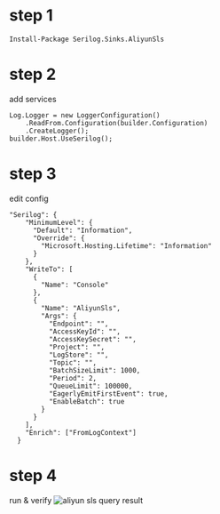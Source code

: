 # step 1
```
Install-Package Serilog.Sinks.AliyunSls
```
# step 2
add services
```
Log.Logger = new LoggerConfiguration()
    .ReadFrom.Configuration(builder.Configuration)
    .CreateLogger();
builder.Host.UseSerilog();
```
# step 3
edit config
```
"Serilog": {
    "MinimumLevel": {
      "Default": "Information",
      "Override": {
        "Microsoft.Hosting.Lifetime": "Information"
      }
    },
    "WriteTo": [
      {
        "Name": "Console"
      },
      {
        "Name": "AliyunSls",
        "Args": {
          "Endpoint": "",
          "AccessKeyId": "",
          "AccessKeySecret": "",
          "Project": "",
          "LogStore": "",
          "Topic": "",
          "BatchSizeLimit": 1000,
          "Period": 2,
          "QueueLimit": 100000,
          "EagerlyEmitFirstEvent": true,
          "EnableBatch": true
        }
      }
    ],
    "Enrich": ["FromLogContext"]
  }
  ```
# step 4
run & verify
![aliyun sls query result](https://github.com/denggaopan/serilog-sinks-aliyunsls/blob/main/imgs/aliyunsls_query_result.png)
